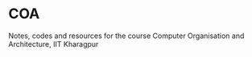# COA
Notes, codes and resources for the course Computer Organisation and Architecture, IIT Kharagpur
